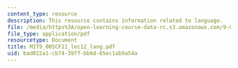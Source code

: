 ```yaml
---
content_type: resource
description: This resource contains information related to language.
file: /media/https%3A/open-learning-course-data-rc.s3.amazonaws.com/9-00sc-introduction-to-psychology-fall-2011/bad022a1cb7439ffbb6d65ec1ab9a54a_MIT9_00SCF11_lec12_lang.pdf
file_type: application/pdf
resourcetype: Document
title: MIT9_00SCF11_lec12_lang.pdf
uid: bad022a1-cb74-39ff-bb6d-65ec1ab9a54a
---
```

